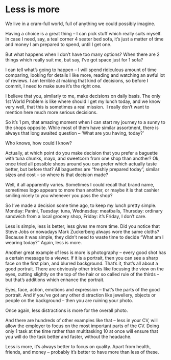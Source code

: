 # Less is more

We live in a cram-full world, full of anything we could possibly imagine.

Having a choice is a great thing – I can pick stuff which really suits myself. In case I need, say, a teal corner 4 seater bed sofa, it’s just a matter of time and money I am prepared to spend, until I get one.

But what happens when I don’t have too many options? When there are 2 things which really suit me, but say, I’ve got space just for 1 sofa?

<!--more-->

I can tell what’s going to happen – I will spend ridiculous amount of time comparing, looking for details I like more, reading and watching an awful lot of reviews. I am terrible at making that kind of decisions, so before I commit, I need to make sure it’s the right one.

I believe that you, similarly to me, make decisions on daily basis. The only 1st World Problem is like where should I get my lunch today, and we know very well, that this is sometimes a real mission.  I really don’t want to mention here much more serious decisions.

So it’s 1 pm, that amazing moment when I can start my journey to a sunny to the shops opposite. While most of them have similar assortment, there is always that long awaited question – ‘What are you having, today?’

Who knows, how could I know?

Actually, at which point do you make decision that you prefer a baguette with tuna chunks, mayo, and sweetcorn from one shop than another? Ok, once tried all possible shops around you can prefer which actually taste better, but before that? All baguettes are “freshly prepared today”, similar sizes and cost – so where is that decision made?

Well, it all apparently varies. Sometimes I could recall that brand name, sometimes logo appears to more than another, or maybe it is that cashier smiling nicely to you whenever you pass the shop?

So I’ve made a decision some time ago, to keep my lunch pretty simple. Monday: Panini, Tuesday: tuna, Wednesday: meatballs, Thursday: ordinary sandwich from a local grocery shop, Friday: it’s Friday, I don’t care.

Less is simple, less is better, less gives me more time. Did you notice that Steve Jobs or nowadays Mark Zuckerberg always wore the same cloths? Because it was simple, they didn’t need to waste time to decide “What am I wearing today?” Again, less is more.

Another great example of less is more is photography – every good shot has a certain message to a viewer. If it is a portrait, then you can see a sharp face on the first plan, and blurred background. That’s it, that’s all about a good portrait. There are obviously other tricks like focusing the view on the eyes, cutting slightly on the top of the hair or so called rule of the thirds – but that’s additions which enhance the portrait.

Eyes, face, action, emotions and expression – that’s the parts of the good portrait. And if you’ve got any other distraction like jewellery, objects or people on the background – then you are ruining your photo.

Once again, less distractions is more for the overall photo.

And there are hundreds of other examples like that – less in your CV, will allow the employer to focus on the most important parts of the CV. Doing only 1 task at the time rather than multitasking 10 at once will ensure that you will do the task better and faster, without the headache.

Less is more, it’s always better to focus on quality. Apart from health, friends, and money – probably it’s better to have more than less of these.

&nbsp;
